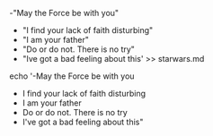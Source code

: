 -"May the Force be with you"
- "I find your lack of faith disturbing"
- "I am your father"
- "Do or do not. There is no try"
- "Ive got a bad feeling about this' >> starwars.md

echo '-May the Force be with you
- I find your lack of faith disturbing
- I am your father
- Do or do not. There is no try
- I've got a bad feeling about this"
